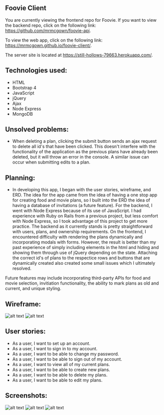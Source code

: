 ## Foovie Client

You are currently viewing the frontend repo for Foovie. If you want to view the backend repo, click on the following link: https://github.com/mrmcgown/foovie-api.

To view the web app, click on the following link: https://mrmcgown.github.io/foovie-client/.

The server site is located at https://still-hollows-79663.herokuapp.com/.

## Technologies used:

- HTML
- Bootstrap 4
- JavaScript
- jQuery
- Ajax
- Node Express
- MongoDB

## Unsolved problems:

- When deleting a plan, clicking the submit button sends an ajax request to delete all id's that have been clicked. This doesn't interfere with the functionality of the application as the previous plans have already been deleted, but it will throw an error in the console. A similar issue can occur when submitting edits to a plan.

## Planning:

- In developing this app, I began with the user stories, wireframe, and ERD. The idea for the app came from the idea of having a one stop app for creating food and movie plans, so I built into the ERD the idea of having a database of invitations (a future feature). For the backend, I went with Node Express because of its use of JavaScript. I had experience with Ruby on Rails from a previous project, but less comfort with Node Express, so I took advantage of this project to get more practice. The backend as it currently stands is pretty straightforward with users, plans, and ownership requirements. On the frontend, I encountered difficulty with rendering the plans dynamically and incorporating modals with forms. However, the result is better than my past experience of simply including elements in the html and hiding and showing them through use of jQuery depending on the state. Attaching the correct id's of plans to the respectice rows and buttons that are dynamically created also created some small issues which I ultimately resolved.

Future features may include incorporating third-party APIs for food and movie selection, invitiation functionality, the ability to mark plans as old and current, and unique styling.

## Wireframe:

![alt text](https://i.imgur.com/EXN0Aq8l.jpg?1)
![alt text](https://i.imgur.com/rTSUbEjl.jpg?1)

## User stories:

- As a user, I want to set up an account.
- As a user, I want to sign in to my account.
- As a user, I want to be able to change my password.
- As a user, I want to be able to sign out of my account.
- As a user, I want to view all of my current plans.
- As a user, I want to be able to create new plans.
- As a user, I want to be able to delete my plans.
- As a user, I want to be able to edit my plans.

## Screenshots:

![alt text](https://i.imgur.com/eeaG1sll.png)
![alt text](https://i.imgur.com/BJeUi0Zl.png)
![alt text](https://i.imgur.com/pBctgLJl.png)
